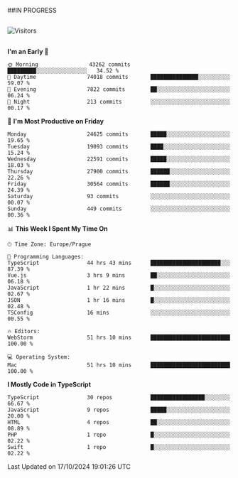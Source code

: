 ##IN PROGRESS
##
![Visitors](https://komarev.com/ghpvc/?username=petrbui&style=for-the-badge&label=Visitors+👀)



##
<!--
[![My GitHub stats](https://github-readme-stats.vercel.app/api?username=petrbui&theme=github_dark)](https://github.com/anuraghazra/github-readme-stats)

[![My wakatime stats](https://github-readme-stats.vercel.app/api/wakatime?username=petrbui&theme=github_dark)](https://github.com/anuraghazra/github-readme-stats)
-->
<!--START_SECTION:waka-->
**I'm an Early 🐤** 

```text
🌞 Morning                43262 commits       █████████░░░░░░░░░░░░░░░░   34.52 % 
🌆 Daytime                74018 commits       ███████████████░░░░░░░░░░   59.07 % 
🌃 Evening                7822 commits        ██░░░░░░░░░░░░░░░░░░░░░░░   06.24 % 
🌙 Night                  213 commits         ░░░░░░░░░░░░░░░░░░░░░░░░░   00.17 % 
```
📅 **I'm Most Productive on Friday** 

```text
Monday                   24625 commits       █████░░░░░░░░░░░░░░░░░░░░   19.65 % 
Tuesday                  19093 commits       ████░░░░░░░░░░░░░░░░░░░░░   15.24 % 
Wednesday                22591 commits       █████░░░░░░░░░░░░░░░░░░░░   18.03 % 
Thursday                 27900 commits       ██████░░░░░░░░░░░░░░░░░░░   22.26 % 
Friday                   30564 commits       ██████░░░░░░░░░░░░░░░░░░░   24.39 % 
Saturday                 93 commits          ░░░░░░░░░░░░░░░░░░░░░░░░░   00.07 % 
Sunday                   449 commits         ░░░░░░░░░░░░░░░░░░░░░░░░░   00.36 % 
```


📊 **This Week I Spent My Time On** 

```text
🕑︎ Time Zone: Europe/Prague

💬 Programming Languages: 
TypeScript               44 hrs 43 mins      ██████████████████████░░░   87.39 % 
Vue.js                   3 hrs 9 mins        ██░░░░░░░░░░░░░░░░░░░░░░░   06.18 % 
JavaScript               1 hr 22 mins        █░░░░░░░░░░░░░░░░░░░░░░░░   02.67 % 
JSON                     1 hr 16 mins        █░░░░░░░░░░░░░░░░░░░░░░░░   02.48 % 
TSConfig                 16 mins             ░░░░░░░░░░░░░░░░░░░░░░░░░   00.55 % 

🔥 Editors: 
WebStorm                 51 hrs 10 mins      █████████████████████████   100.00 % 

💻 Operating System: 
Mac                      51 hrs 10 mins      █████████████████████████   100.00 % 
```

**I Mostly Code in TypeScript** 

```text
TypeScript               30 repos            █████████████████░░░░░░░░   66.67 % 
JavaScript               9 repos             █████░░░░░░░░░░░░░░░░░░░░   20.00 % 
HTML                     4 repos             ██░░░░░░░░░░░░░░░░░░░░░░░   08.89 % 
PHP                      1 repo              █░░░░░░░░░░░░░░░░░░░░░░░░   02.22 % 
Swift                    1 repo              █░░░░░░░░░░░░░░░░░░░░░░░░   02.22 % 
```




 Last Updated on 17/10/2024 19:01:26 UTC
<!--END_SECTION:waka-->
